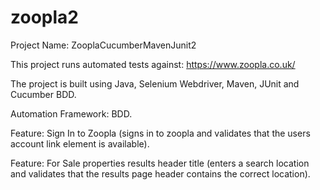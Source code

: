 # zoopla2

Project Name: ZooplaCucumberMavenJunit2

This project runs automated tests against: https://www.zoopla.co.uk/

The project is built using Java, Selenium Webdriver, Maven, JUnit and Cucumber BDD.

Automation Framework: BDD.

Feature: Sign In to Zoopla (signs in to zoopla and validates that the users account link element is available).

Feature: For Sale properties results header title (enters a search location and validates that the results page header contains the correct location).

